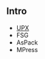 ## Intro

- [UPX](https://github.com/upx/upx/blob/devel/src/stub/src/amd64-win64.pe.S) 
- FSG 
- AsPack
- MPress
